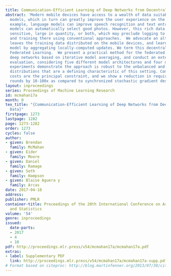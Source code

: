 ```yaml
---
title: Communication-Efficient Learning of Deep Networks from Decentralized Data
abstract: 'Modern mobile devices have access to a wealth of data suitable for learning
  models, which in turn can greatly improve the user experience on the device. For
  example, language models can improve speech recognition and text entry, and image
  models can automatically select good photos. However, this rich data is often privacy
  sensitive, large in quantity, or both, which may preclude logging to the data center
  and training there using conventional approaches.  We advocate an alternative that
  leaves the training data distributed on the mobile devices, and learns a shared
  model by aggregating locally-computed updates. We term this decentralized approach
  Federated Learning.  We present a practical method for the federated learning of
  deep networks based on iterative model averaging, and conduct an extensive empirical
  evaluation, considering five different model architectures and four datasets. These
  experiments demonstrate the approach is robust to the unbalanced and non-IID data
  distributions that are a defining characteristic of this setting. Communication
  costs are the principal constraint, and we show a reduction in required communication
  rounds by 10-100x as compared to synchronized stochastic gradient descent. '
layout: inproceedings
series: Proceedings of Machine Learning Research
id: mcmahan17a
month: 0
tex_title: "{Communication-Efficient Learning of Deep Networks from Decentralized
  Data}"
firstpage: 1273
lastpage: 1282
page: 1273-1282
order: 1273
cycles: false
author:
- given: Brendan
  family: McMahan
- given: Eider
  family: Moore
- given: Daniel
  family: Ramage
- given: Seth
  family: Hampson
- given: Blaise Aguera y
  family: Arcas
date: 2017-04-10
address: 
publisher: PMLR
container-title: Proceedings of the 20th International Conference on Artificial Intelligence
  and Statistics
volume: '54'
genre: inproceedings
issued:
  date-parts:
  - 2017
  - 4
  - 10
pdf: http://proceedings.mlr.press/v54/mcmahan17a/mcmahan17a.pdf
extras:
- label: Supplementary PDF
  link: http://proceedings.mlr.press/v54/mcmahan17a/mcmahan17a-supp.pdf
# Format based on citeproc: http://blog.martinfenner.org/2013/07/30/citeproc-yaml-for-bibliographies/
---
```

